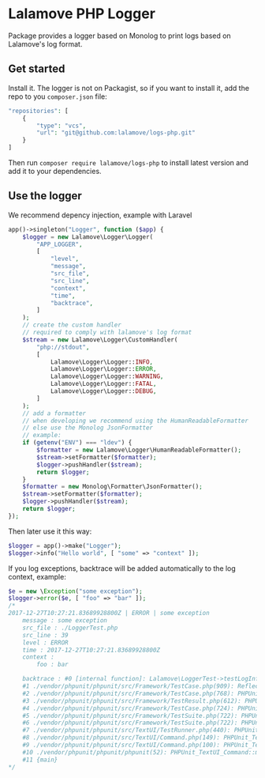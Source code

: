 # Lalamove PHP Logger
Package provides a logger based on Monolog to print logs based on Lalamove's log format.

## Get started
Install it. 
The logger is not on Packagist, so if you want to install it, add the repo to you `composer.json` file:
```php
"repositories": [
    {
        "type": "vcs",
        "url": "git@github.com:lalamove/logs-php.git"
    }
]
```
Then run `composer require lalamove/logs-php` to install latest version and add it to your dependencies.

## Use the logger
We recommend depency injection, example with Laravel
```php
app()->singleton("Logger", function ($app) {
    $logger = new Lalamove\Logger\Logger(
        "APP_LOGGER",
        [
            "level",
            "message",
            "src_file",
            "src_line",
            "context",
            "time",
            "backtrace",
        ]
    );
    // create the custom handler
    // required to comply with lalamove's log format
    $stream = new Lalamove\Logger\CustomHandler(
        "php://stdout",
        [
            Lalamove\Logger\Logger::INFO,
            Lalamove\Logger\Logger::ERROR,
            Lalamove\Logger\Logger::WARNING,
            Lalamove\Logger\Logger::FATAL,
            Lalamove\Logger\Logger::DEBUG,
        ]
    );
    // add a formatter
    // when developing we recommend using the HumanReadableFormatter
    // else use the Monolog JsonFormatter
    // example: 
    if (getenv("ENV") === "ldev") {
        $formatter = new Lalamove\Logger\HumanReadableFormatter();
        $stream->setFormatter($formatter);
        $logger->pushHandler($stream);
        return $logger;
    }
    $formatter = new Monolog\Formatter\JsonFormatter();
    $stream->setFormatter($formatter);
    $logger->pushHandler($stream);
    return $logger;
});
```
Then later use it this way:
```php
$logger = app()->make("Logger");
$logger->info("Hello world", [ "some" => "context" ]);
```
If you log exceptions, backtrace will be added automatically to the log context,
example:
```php
$e = new \Exception("some exception");
$logger->error($e, [ "foo" => "bar" ]);
/*
2017-12-27T10:27:21.83689928800Z | ERROR | some exception
    message : some exception
    src_file : ./LoggerTest.php
    src_line : 39
    level : ERROR
    time : 2017-12-27T10:27:21.83689928800Z
    context :
        foo : bar

    backtrace : #0 [internal function]: Lalamove\LoggerTest->testLogInfo()
    #1 ./vendor/phpunit/phpunit/src/Framework/TestCase.php(909): ReflectionMethod->invokeArgs(Object(Lalamove\LoggerTest), Array)
    #2 ./vendor/phpunit/phpunit/src/Framework/TestCase.php(768): PHPUnit_Framework_TestCase->runTest()
    #3 ./vendor/phpunit/phpunit/src/Framework/TestResult.php(612): PHPUnit_Framework_TestCase->runBare()
    #4 ./vendor/phpunit/phpunit/src/Framework/TestCase.php(724): PHPUnit_Framework_TestResult->run(Object(Lalamove\LoggerTest))
    #5 ./vendor/phpunit/phpunit/src/Framework/TestSuite.php(722): PHPUnit_Framework_TestCase->run(Object(PHPUnit_Framework_TestResult))
    #6 ./vendor/phpunit/phpunit/src/Framework/TestSuite.php(722): PHPUnit_Framework_TestSuite->run(Object(PHPUnit_Framework_TestResult))
    #7 ./vendor/phpunit/phpunit/src/TextUI/TestRunner.php(440): PHPUnit_Framework_TestSuite->run(Object(PHPUnit_Framework_TestResult))
    #8 ./vendor/phpunit/phpunit/src/TextUI/Command.php(149): PHPUnit_TextUI_TestRunner->doRun(Object(PHPUnit_Framework_TestSuite), Array)
    #9 ./vendor/phpunit/phpunit/src/TextUI/Command.php(100): PHPUnit_TextUI_Command->run(Array, true)
    #10 ./vendor/phpunit/phpunit/phpunit(52): PHPUnit_TextUI_Command::main()
    #11 {main}
*/
```